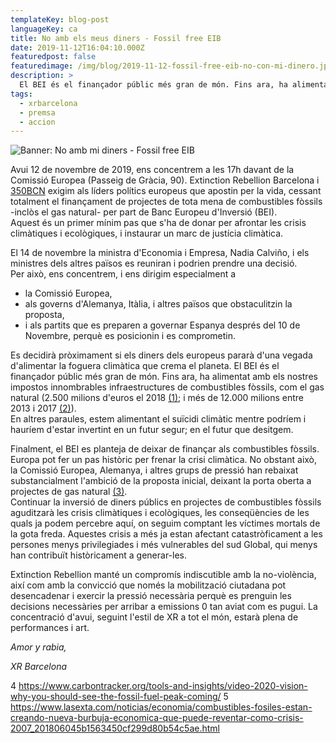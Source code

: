 ```yaml
---
templateKey: blog-post
languageKey: ca
title: No amb els meus diners - Fossil free EIB
date: 2019-11-12T16:04:10.000Z
featuredpost: false
featuredimage: /img/blog/2019-11-12-fossil-free-eib-no-con-mi-dinero.jpg
description: >
  El BEI és el finançador públic més gran de món. Fins ara, ha alimentat amb els nostres impostos infraestructures de combustibles fòssils. Avui ens concentrem a les 17h davant de la Comissió Europea demanant de cessar totalment el finançament de projectes de tota mena de combustibles fòssils, inclòs el gas natural.
tags:
  - xrbarcelona
  - premsa
  - accion
---
```


![Banner: No amb mi diners - Fossil free EIB](/img/blog/2019-11-12-fossil-free-eib-no-con-mi-dinero.jpg) 

Avui 12 de novembre de 2019, ens concentrem a les 17h davant de la Comissió Europea (Passeig de Gràcia, 90). Extinction Rebellion Barcelona i [350BCN](https://world.350.org/350bcn/) exigim als líders polítics europeus que apostin per la vida, cessant totalment el finançament de projectes de tota mena de combustibles fòssils -inclòs el gas natural- per part de Banc Europeu d'Inversió (BEI).  
Aquest és un primer mínim pas que s'ha de donar per afrontar les crisis climàtiques i ecològiques, i instaurar un marc de justícia climàtica.

El 14 de novembre la ministra d'Economia i Empresa, Nadia Calviño, i els ministres dels altres països es reuniran i podrien prendre una decisió.  
Per això, ens concentrem, i ens dirigim especialment a
- la Comissió Europea,
- als governs d'Alemanya, Itàlia, i altres països que obstaculitzin la
proposta,
- i als partits que es preparen a governar Espanya després del 10 de
Novembre, perquè es posicionin i es comprometin.

Es decidirà pròximament si els diners dels europeus pararà d'una vegada d'alimentar la foguera climàtica que crema el planeta. El BEI és el finançador públic més gran de món. Fins ara, ha alimentat amb els nostres impostos innombrables infraestructures de combustibles fòssils, com el gas natural (2.500 milions d'euros el 2018 [(1)](https://www.climatica.lamarea.com/el-banco-europeo-de-inversiones-planea-no-financiar-mas-proyectos-de-combustibles-fosiles-en-2020/); i més de 12.000 milions entre 2013 i 2017 [(2)](http://fossilfree-eib.eu/about/the-eu-bank-we-want/phasing-out-fossil-fuels/)).  
En altres paraules, estem alimentant el suïcidi climàtic mentre podríem i hauríem d'estar invertint en un futur segur; en el futur que desitgem.

Finalment, el BEI es planteja de deixar de finançar als combustibles fòssils. Europa pot fer un pas històric per frenar la crisi climàtica.
No obstant això, la Comissió Europea, Alemanya, i altres grups de pressió han rebaixat substancialment l'ambició de la proposta inicial, deixant la porta oberta a projectes de gas natural [(3)](https://uk.reuters.com/article/us-europe-eib-fossilfuels/european-investment-bank-postpones-decision-on-fossil-fuel-lending-idUKKBN1WU1PI).  
Continuar la inversió de diners públics en projectes de combustibles fòssils aguditzarà les crisis climàtiques i ecològiques, les conseqüències de les quals ja podem percebre aquí, on seguim comptant les víctimes mortals de la gota freda. Aquestes crisis a més ja estan afectant catastròficament a les persones menys privilegiades i més vulnerables del sud Global, qui menys han contribuït històricament a generar-les.

Extinction Rebellion manté un compromís indiscutible amb la no-violència, així com amb la convicció que només la mobilització ciutadana pot desencadenar i exercir la pressió necessària perquè es prenguin les decisions necessàries per arribar a emissions 0 tan aviat com es pugui. La concentració d'avui, seguint l'estil de XR a tot el món, estarà plena de performances i art.

*Amor y rabia,* 

*XR Barcelona*




4 https://www.carbontracker.org/tools-and-insights/video-2020-vision-why-you-should-see-the-fossil-fuel-peak-coming/
5 https://www.lasexta.com/noticias/economia/combustibles-fosiles-estan-creando-nueva-burbuja-economica-que-puede-reventar-como-crisis-2007_201806045b1563450cf299d80b54c5ae.html